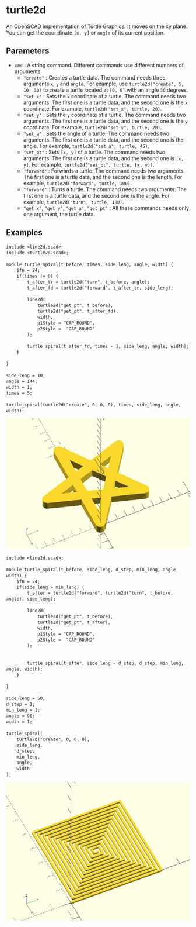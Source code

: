 # turtle2d

An OpenSCAD implementation of Turtle Graphics. It moves on the xy plane. You can get the cooridinate `[x, y]` or `angle` of its current position.

## Parameters

- `cmd` : A string command. Different commands use different numbers of arguments. 
    - `"create"` : Creates a turtle data. The command needs three arguments `x`, `y` and `angle`. For example, use `turtle2d("create", 5, 10, 30)` to create a turtle located at `[0, 0]` with an angle `30` degrees.
    - `"set_x"` : Sets the `x` coordinate of a turtle. The command needs two arguments. The first one is a turtle data, and the second one is the `x` coordinate. For example, `turtle2d("set_x", turtle, 20)`.
    - `"set_y"` : Sets the `y` coordinate of a turtle. The command needs two arguments. The first one is a turtle data, and the second one is the `y` coordinate. For example, `turtle2d("set_y", turtle, 20)`.
    - `"set_a"` : Sets the angle of a turtle. The command needs two arguments. The first one is a turtle data, and the second one is the angle. For example, `turtle2d("set_a", turtle, 45)`.
    - `"set_pt"` : Sets `[x, y]` of a turtle. The command needs two arguments. The first one is a turtle data, and the second one is `[x, y]`. For example, `turtle2d("set_pt", turtle, [x, y])`.
    - `"forward"` : Forwards a turtle. The command needs two arguments. The first one is a turtle data, and the second one is the length. For example, `turtle2d("forward", turtle, 100)`.
    - `"forward"` : Turns a turtle. The command needs two arguments. The first one is a turtle data, and the second one is the angle. For example, `turtle2d("turn", turtle, 180)`.
    - `"get_x"`, `"get_y"`, `"get_a"`, `"get_pt"` : All these commands needs only one argument, the turtle data.  

## Examples
    
	include <line2d.scad>;
    include <turtle2d.scad>;
	
	module turtle_spiral(t_before, times, side_leng, angle, width) {
        $fn = 24;
	    if(times != 0) {
	        t_after_tr = turtle2d("turn", t_before, angle);
	        t_after_fd = turtle2d("forward", t_after_tr, side_leng);
	      
	        line2d(
	            turtle2d("get_pt", t_before),
	            turtle2d("get_pt", t_after_fd),
	            width,
	            p1Style = "CAP_ROUND", 
	            p2Style =  "CAP_ROUND"
	        );
	        
	        turtle_spiral(t_after_fd, times - 1, side_leng, angle, width);
	    }
	
	}
	
	side_leng = 10;
	angle = 144;
	width = 1;
	times = 5;
	
	turtle_spiral(turtle2d("create", 0, 0, 0), times, side_leng, angle, width);

![turtle2d](images/lib-turtle2d-1.JPG)
	
	include <line2d.scad>;
	
	module turtle_spiral(t_before, side_leng, d_step, min_leng, angle, width) {
	    $fn = 24;
	    if(side_leng > min_leng) {
	        t_after = turtle2d("forward", turtle2d("turn", t_before, angle), side_leng);
	
	        line2d(
	            turtle2d("get_pt", t_before),
	            turtle2d("get_pt", t_after),
	            width,
	            p1Style = "CAP_ROUND", 
	            p2Style =  "CAP_ROUND"
	        );
	        
	        
	        turtle_spiral(t_after, side_leng - d_step, d_step, min_leng, angle, width);
	    }
	
	}
	
	side_leng = 50;
	d_step = 1;
	min_leng = 1;
	angle = 90;
	width = 1;
	
	turtle_spiral(
	    turtle2d("create", 0, 0, 0), 
	    side_leng, 
	    d_step, 
	    min_leng, 
	    angle, 
	    width
	);

![turtle2d](images/lib-turtle2d-2.JPG)
